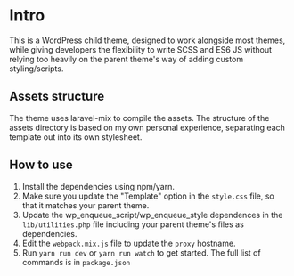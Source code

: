 # Intro
This is a WordPress child theme, designed to work alongside most themes, while giving developers the flexibility to write SCSS and ES6 JS without relying too heavily on the parent theme's way of adding custom styling/scripts.

## Assets structure
The theme uses laravel-mix to compile the assets. The structure of the assets directory is based on my own personal experience, separating each template out into its own stylesheet.

## How to use
1. Install the dependencies using npm/yarn.
1. Make sure you update the "Template" option in the `style.css` file, so that it matches your parent theme.
1. Update the wp_enqueue_script/wp_enqueue_style dependences in the `lib/utilities.php` file including your parent theme's files as dependencies.
1. Edit the `webpack.mix.js` file to update the `proxy` hostname.
1. Run `yarn run dev` or `yarn run watch` to get started. The full list of commands is in `package.json`
